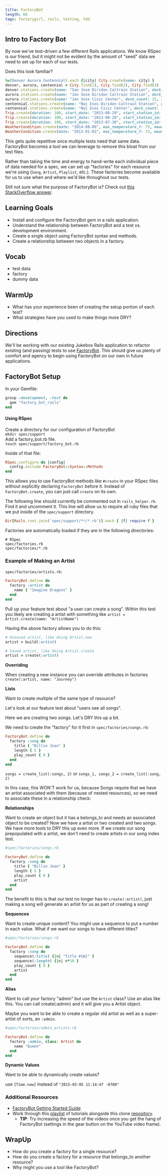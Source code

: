 ```yaml
---
title: FactoryBot
length: 60
tags: factorygirl, rails, testing, tdd
---
```


## Intro to Factory Bot

By now we've test-driven a few different Rails applications. We know RSpec is our friend, but it might not be evident by the amount of "seed" data we need to set up for each of our tests.

Does this look familiar?

```ruby
%w(Denver Aurora Centennial).each {|city| City.create(name: city) }
denver, aurora, centennial = City.find(1), City.find(2), City.find(3)
denver.stations.create(name: "San Jose Diridon Caltrain Station", dock_count: 27, installation_date: "2013-08-06 00:00:00", lat: 37.329732, long: -121.901782)
aurora.stations.create(name: "Jan Sose Diridon Caltrain Station", dock_count: 27, installation_date: "2013-08-06 00:00:00", lat: 37.329732, long: -121.901782)
aurora.stations.create(name: "Jan Sose Civic Center", dock_count: 15, installation_date: "2013-08-05 00:00:00", lat: 37.330698, long: -121.888979)
centennial.stations.create(name: "Naj Esos Diridon Caltrain Station", dock_count: 27, installation_date: "2013-08-06 00:00:00", lat: 37.329732, long: -121.901782)
centennial.stations.create(name: "Naj Esos Civic Center", dock_count: 15, installation_date: "2013-08-05 00:00:00", lat: 37.330698, long: -121.888979)
Trip.create(duration: 100, start_date: "2013-08-29", start_station_id: 1, end_date: "2013-08-29", end_station_id: 2, bike_id: 520, subscription_type_id: 1, user_zip_code: 94127, start_time: "2000-01-01 14:13:00", end_time: "2000-01-01 14:14:00")
Trip.create(duration: 100, start_date: "2013-08-29", start_station_id: 2, end_date: "2013-08-29", end_station_id: 4, bike_id: 501, subscription_type_id: 2, user_zip_code: 94127, start_time: "2000-01-01 14:13:00", end_time: "2000-01-01 14:14:00")
Trip.create(duration: 100, start_date: "2013-07-30", start_station_id: 5, end_date: "2013-07-30", end_station_id: 1, bike_id: 50, subscription_type_id: 2, user_zip_code: 94127, start_time: "2000-01-01 14:13:00", end_time: "2000-01-01 14:14:00")
WeatherCondition.create(date: "2014-08-09", max_temperature_f: 73, mean_temperature_f: 68, min_temperature_f: 61, mean_humidity: 75, mean_visibility_miles: 6, mean_wind_speed_mph: 8, precipitation_inches: 0.82, zip_code: 94107)
WeatherCondition.create(date: "2013-01-02", max_temperature_f: 73, mean_temperature_f: 68, min_temperature_f: 61, mean_humidity: 75, mean_visibility_miles: 7, mean_wind_speed_mph: 8, precipitation_inches: 1.1, zip_code: 94107)
```

This gets quite repetitive once multiple tests need that same data. FactoryBot becomes a tool we can leverage to remove this bloat from our test files.

Rather than taking the time and energy to hand-write each individual piece of data needed for a spec, we can set up "factories" for each resource we're using (`Song`, `Artist`, `Playlist`, etc.). These factories become available for us to use when and where we'd like throughout our tests.

Still not sure what the purpose of FactoryBot is? Check out [this StackOverflow answer](http://stackoverflow.com/questions/5183975/factory-girl-whats-the-purpose).

## Learning Goals

* Install and configure the FactoryBot gem in a rails application.
* Understand the relationship between FactoryBot and a test vs. development environment.
* Create a single object using FactoryBot syntax and methods.
* Create a relationship between two objects in a factory.

## Vocab
* test data
* factory
* dummy data

## WarmUp
* What has your experience been of creating the setup portion of each test?
* What strategies have you used to make things more DRY?

## Directions

We'll be working with our existing Jukebox Rails application to refactor existing (and passing) tests to use [FactoryBot](https://github.com/thoughtbot/factory_bot/blob/master/GETTING_STARTED.md#configure-your-test-suite). This should give us plenty of comfort and agency to begin using FactoryBot on our own in future applications.

## FactoryBot Setup

In your Gemfile:

```ruby
group :development, :test do
  gem "factory_bot_rails"
end
```

#### Using RSpec

Create a directory for our configuration of FactoryBot   
`mkdir spec/support`  
Add a factory_bot.rb file.  
`touch spec/support/factory_bot.rb`

Inside of that file:  

```ruby
RSpec.configure do |config|
  config.include FactoryBot::Syntax::Methods
end
```

This allows you to use FactoryBot methods like `#create` in your RSpec files without explicitly declaring `FactoryBot` before it. Instead of `FactoryBot.create`, you can just call `create` on its own.

The following line should currently be commented out in `rails_helper.rb`. Find it and uncomment it. This line will allow us to require all ruby files that we put inside of the `spec/support` directory.

```ruby
Dir[Rails.root.join('spec/support/**/*.rb')].each { |f| require f }
```

Factories are automatically loaded if they are in the following directories:

```
# RSpec
spec/factories.rb
spec/factories/*.rb
```

### Example of Making an Artist

`spec/factories/artists.rb`:

```ruby
FactoryBot.define do
  factory :artist do
    name { "Imagine Dragons" }
  end
end
```

Pull up your feature test about "a user can create a song". Within this test you likely are creating a artist with something like `artist = Artist.create(name: "ArtistName")`

Having the above factory allows you to do this:

```ruby
# Unsaved artist, like doing Artist.new
artist = build(:artist)

# Saved artist, like doing Artist.create
artist = create(:artist)
```

**Overriding**  

When creating a new instance you can override attributes in factories `create(:artist, name: "Journey")`

**Lists**  

Want to create multiple of the same type of resource?

Let's look at our feature test about "users see all songs".

Here we are creating two songs. Let's DRY this up a bit.

We need to create the "factory" for it first in `spec/factories/songs.rb`:

```ruby
FactoryBot.define do
  factory :song do
    title { "Billie Jean" }
    length { 5 }
    play_count { 0 }
  end
end
```

`songs = create_list(:songs, 2)`
or
`songs_1, songs_2 = create_list(:song, 2)`

In this case, this WON'T work for us, because Songs require that we have an artist associated with them (because of nested resources), so we need to associate these in a relationship check:


**Relationships**  

Want to create an object but it has a belongs_to and needs an associated object to be created? Now we have a artist or two created and two songs. We have more tools to DRY this up even more. If we create our song prepopulated with a artist, we don't need to create artists in our song index test.

```ruby
#spec/factories/songs.rb

FactoryBot.define do
  factory :song do
    title { "Billie Jean" }
    length { 5 }
    play_count { 0 }
    artist
  end
end
```

The benefit to this is that our test no longer has to `create(:artist)`, just making a song will generate an artist for us as part of creating a song!


**Sequences**  

Want to create unique content? You might use a sequence to put a number in each value.
What if we want our songs to have different titles?

```ruby
#spec/factories/songs.rb

FactoryBot.define do
  factory :song do
    sequence(:title) {|n| "Title #{n}" }
    sequence(:length) {|n| n*10 }
    play_count { 0 }
    artist
  end
end
```

**Alias**  

Want to call your factory "admin" but use the `Artist` class? Use an alias like this. You can call create(:admin) and it will give you a Artist object.

Maybe you want to be able to create a regular old artist as well as a super-artist of sorts, an `:admin`.

```ruby
#spec/factories/admin_artists.rb

FactoryBot.define do
  factory :admin, class: Artist do
    name "Queen"
  end
end
```

**Dynamic Values**

Want to be able to dynamically create values?

use `{Time.now}` instead of `"2015-03-05 11:14:47 -0700"`


### Additional Resources

- [FactoryBot Getting Started Guide](https://www.rubydoc.info/gems/factory_bot/file/GETTING_STARTED.md)
- Work through this [playlist](https://www.youtube.com/playlist?list=PLf6E_SWaTZjH9V9-eeqH5oAXL-q7GcBm9) of tutorials alongside this clone [repository](https://github.com/turingschool-examples/factory_girl_intro).
  * **TIP**: Try increasing the speed of the videos once you get the hang of FactoryBot (settings in the gear button on the YouTube video frame).

## WrapUp

* How do you create a factory for a single resource?
* How do you create a factory for a resource that belongs_to another resource?
* Why might you use a tool like FactoryBot?
